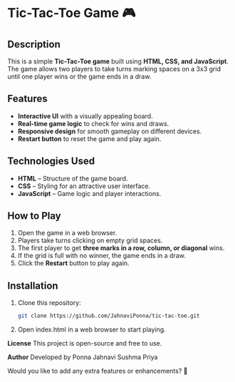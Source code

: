 # Tic-Tac-Toe Game 🎮  

## Description  
This is a simple **Tic-Tac-Toe game** built using **HTML, CSS, and JavaScript**. The game allows two players to take turns marking spaces on a 3x3 grid until one player wins or the game ends in a draw.  

## Features  
- **Interactive UI** with a visually appealing board.  
- **Real-time game logic** to check for wins and draws.  
- **Responsive design** for smooth gameplay on different devices.  
- **Restart button** to reset the game and play again.  

## Technologies Used  
- **HTML** – Structure of the game board.  
- **CSS** – Styling for an attractive user interface.  
- **JavaScript** – Game logic and player interactions.  

## How to Play  
1. Open the game in a web browser.  
2. Players take turns clicking on empty grid spaces.  
3. The first player to get **three marks in a row, column, or diagonal** wins.  
4. If the grid is full with no winner, the game ends in a draw.  
5. Click the **Restart** button to play again.  

## Installation  
1. Clone this repository:  
   ```bash
   git clone https://github.com/JahnaviPonna/tic-tac-toe.git
   ```

2. Open index.html in a web browser to start playing.

**License**
This project is open-source and free to use.

**Author**
Developed by Ponna Jahnavi Sushma Priya

Would you like to add any extra features or enhancements? 🚀
